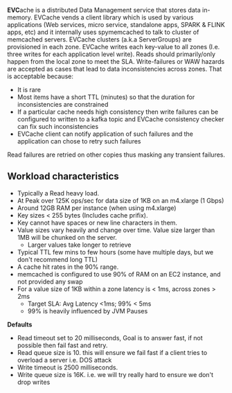 **EVC**ache is a distributed Data Management service that stores data in-memory. EVCache vends a client library which is used by various applications (Web services, micro service, standalone apps, SPARK & FLINK apps, etc) and it internally uses spymemcached to talk to cluster of memcached servers. EVCache clusters (a.k.a ServerGroups) are provisioned in each zone. EVCache writes each key-value to all zones (I.e. three writes for each application level write). Reads should primarily/only happen from the local zone to meet the SLA. Write-failures or WAW hazards are accepted as cases that lead to data inconsistencies across zones. That is acceptable because:

- It is rare
- Most items have a short TTL (minutes) so that the duration for inconsistencies are constrained
- If a particular cache needs high consistency then write failures can be configured to written to a kafka topic and EVCache consistency checker can fix such inconsistencies
- EVCache client can notify application of such failures and the application can chose to retry such failures

Read failures are retried on other copies thus masking any transient failures. 

## Workload characteristics

- Typically a Read heavy load.
- At Peak over 125K ops/sec for data size of 1KB on an m4.xlarge (1 Gbps)
- Around 12GB RAM per instance (when using m4.xlarge)
- Key sizes < 255 bytes (Includes cache prifix).
- Key cannot have spaces or new line characters in them.
- Value sizes vary heavily and change over time. Value size larger than 1MB will be chunked on the server. 
	- Larger values take longer to retrieve
- Typical TTL few mins to few hours (some have multiple days, but we don't recommend long TTL)
- A cache hit rates in the 90% range.
- memcached is configured to use 90% of RAM on an EC2 instance, and not provided any swap
- For a value size of 1KB within a zone latency is < 1ms, across zones > 2ms
	- Target SLA: Avg Latency <1ms; 99% < 5ms
	- 99% is heavily influenced by JVM Pauses


**Defaults**

- Read timeout set to 20 milliseconds, Goal is to answer fast, if not possible then fail fast and retry.
- Read queue size is 10. this will ensure we fail fast if a client tries to overload a server i.e. DOS attack
- Write timeout is 2500 milliseconds. 
- Write queue size is 16K. i.e. we will try really hard to ensure we don't drop writes